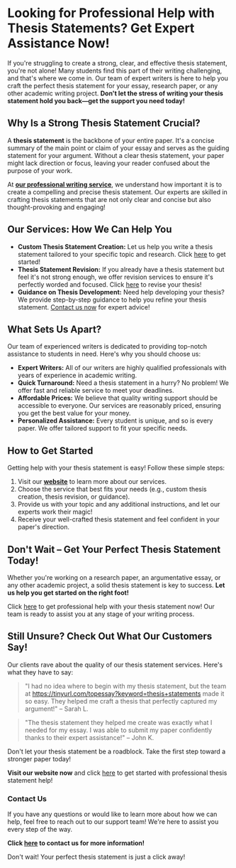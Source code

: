 # Looking for Professional Help with Thesis Statements? Get Expert Assistance Now!

If you're struggling to create a strong, clear, and effective thesis statement, you're not alone! Many students find this part of their writing challenging, and that's where we come in. Our team of expert writers is here to help you craft the perfect thesis statement for your essay, research paper, or any other academic writing project. **Don't let the stress of writing your thesis statement hold you back—get the support you need today!**

## Why Is a Strong Thesis Statement Crucial?

A **thesis statement** is the backbone of your entire paper. It's a concise summary of the main point or claim of your essay and serves as the guiding statement for your argument. Without a clear thesis statement, your paper might lack direction or focus, leaving your reader confused about the purpose of your work.

At [**our professional writing service**](https://tinyurl.com/topessay?keyword=thesis+statements), we understand how important it is to create a compelling and precise thesis statement. Our experts are skilled in crafting thesis statements that are not only clear and concise but also thought-provoking and engaging!

## Our Services: How We Can Help You

- **Custom Thesis Statement Creation:** Let us help you write a thesis statement tailored to your specific topic and research. Click [here](https://tinyurl.com/topessay?keyword=thesis+statements) to get started!
- **Thesis Statement Revision:** If you already have a thesis statement but feel it's not strong enough, we offer revision services to ensure it's perfectly worded and focused. Click [here](https://tinyurl.com/topessay?keyword=thesis+statements) to revise your thesis!
- **Guidance on Thesis Development:** Need help developing your thesis? We provide step-by-step guidance to help you refine your thesis statement. [Contact us now](https://tinyurl.com/topessay?keyword=thesis+statements) for expert advice!

## What Sets Us Apart?

Our team of experienced writers is dedicated to providing top-notch assistance to students in need. Here's why you should choose us:

- **Expert Writers:** All of our writers are highly qualified professionals with years of experience in academic writing.
- **Quick Turnaround:** Need a thesis statement in a hurry? No problem! We offer fast and reliable service to meet your deadlines.
- **Affordable Prices:** We believe that quality writing support should be accessible to everyone. Our services are reasonably priced, ensuring you get the best value for your money.
- **Personalized Assistance:** Every student is unique, and so is every paper. We offer tailored support to fit your specific needs.

## How to Get Started

Getting help with your thesis statement is easy! Follow these simple steps:

1. Visit our [**website**](https://tinyurl.com/topessay?keyword=thesis+statements) to learn more about our services.
2. Choose the service that best fits your needs (e.g., custom thesis creation, thesis revision, or guidance).
3. Provide us with your topic and any additional instructions, and let our experts work their magic!
4. Receive your well-crafted thesis statement and feel confident in your paper's direction.

## Don't Wait – Get Your Perfect Thesis Statement Today!

Whether you're working on a research paper, an argumentative essay, or any other academic project, a solid thesis statement is key to success. **Let us help you get started on the right foot!**

Click [here](https://tinyurl.com/topessay?keyword=thesis+statements) to get professional help with your thesis statement now! Our team is ready to assist you at any stage of your writing process.

## Still Unsure? Check Out What Our Customers Say!

Our clients rave about the quality of our thesis statement services. Here's what they have to say:

> "I had no idea where to begin with my thesis statement, but the team at https://tinyurl.com/topessay?keyword=thesis+statements made it so easy. They helped me craft a thesis that perfectly captured my argument!" – Sarah L.

> "The thesis statement they helped me create was exactly what I needed for my essay. I was able to submit my paper confidently thanks to their expert assistance!" – John K.

Don't let your thesis statement be a roadblock. Take the first step toward a stronger paper today!

**Visit our website now** and click [here](https://tinyurl.com/topessay?keyword=thesis+statements) to get started with professional thesis statement help!

### Contact Us

If you have any questions or would like to learn more about how we can help, feel free to reach out to our support team! We're here to assist you every step of the way.

**Click [here](https://tinyurl.com/topessay?keyword=thesis+statements) to contact us for more information!**

Don't wait! Your perfect thesis statement is just a click away!
